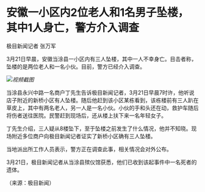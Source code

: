 # 安徽一小区内2位老人和1名男子坠楼，其中1人身亡，警方介入调查

极目新闻记者 张万军

3月21日早晨，安徽当涂县一小区内有三人坠楼，其中一人不幸身亡。目击者称，坠楼的是两位老人和一名小伙。目前，警方已经介入调查。

![](https://inews.gtimg.com/news_bt/O66w24Wa-1hdZnHX7yE0pcboqpRuhPGubkfJCk-prnLc0AA/1000)_视频截图_

当涂县永兴中路一名商户丁先生告诉极目新闻记者，3月21日早晨7时许，他听说店子附近的新桥小区有人坠楼。随后他赶到该小区某栋看到，该栋楼前有三人趴在草皮上，其中有两名老人，另一人是一名小伙。小伙的手和头还在动，救护车随后将伤者送往医院。民警赶到现场后，还从楼上扶下来一名年轻女子。

丁先生介绍，三人疑从8楼坠下，至于坠楼之前发生了什么情况，他并不知晓。现场附近多位商户向极目新闻记者证实了新桥小区确有三人坠楼。

当地派出所工作人员表示，警方正在调查此事，相关情况会对外公布。

3月21日，极目新闻记者从当涂县殡仪馆获悉，他们已收到该起事件中一名死者的遗体。

（来源：极目新闻）

